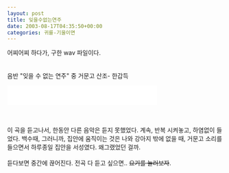 ```yaml
---
layout: post
title: 잊을수없는연주
date: 2003-08-17T04:35:50+00:00
categories: 귀를-기울이면
---
```

어찌어찌 하다가, 구한 wav 파일이다.<br /><br /><br />음반 "잊을 수 없는 연주" 중 거문고 산조- 한갑득 <br />
<P><EMBED src=/photo/거문고_산조_한갑득_잊을수없는연주.wav width=350 height=45 type=audio/x-wav enablecontextmenu="false" autostart="false"></P><br /><br />이 곡을 듣고나서, 한동안 다른 음악은 듣지 못했었다. 계속, 반복 시켜놓고, 하염없이 들었다. 백수때, 그러니까, 집안에 움직이는 것은 나와 강아지 밖에 없을 때, 거문고 소리를 들으면서 하루종일 집안을 서성였다. 왜그랬었던 걸까.<br /><br />듣다보면 중간에 끊어진다. 전곡 다 듣고 싶으면.. <del datetime="2017-06-10T11:24:04+00:00">요기를 눌러보자</del>.<br /><br />
